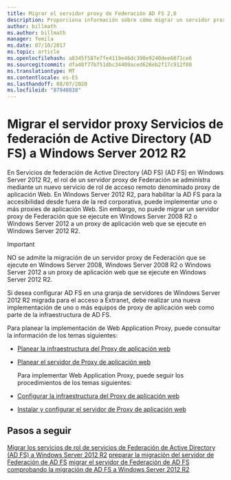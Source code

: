 ```yaml
---
title: Migrar el servidor proxy de Federación AD FS 2,0
description: Proporciona información sobre cómo migrar un servidor proxy AD FS a Windows Server 2012 R2.
author: billmath
ms.author: billmath
manager: femila
ms.date: 07/10/2017
ms.topic: article
ms.openlocfilehash: a8345f587e7fe4119e46dc390e9240dee6071ce6
ms.sourcegitcommit: dfa48f77b751dbc34409aced628eb2f17c912f08
ms.translationtype: MT
ms.contentlocale: es-ES
ms.lasthandoff: 08/07/2020
ms.locfileid: "87940838"
---
```

# <a name="migrate-the-active-directory-federation-services-proxy-server-to-windows-server-2012-r2"></a>Migrar el servidor proxy Servicios de federación de Active Directory (AD FS) a Windows Server 2012 R2

En Servicios de federación de Active Directory (AD FS) (AD FS) en Windows Server 2012 R2, el rol de un servidor proxy de Federación se administra mediante un nuevo servicio de rol de acceso remoto denominado proxy de aplicación Web. En Windows Server 2012 R2, para habilitar la AD FS para la accesibilidad desde fuera de la red corporativa, puede implementar uno o más proxies de aplicación Web. Sin embargo, no puede migrar un servidor proxy de Federación que se ejecute en Windows Server 2008 R2 o Windows Server 2012 a un proxy de aplicación web que se ejecute en Windows Server 2012 R2.

> [!IMPORTANT]
>  NO se admite la migración de un servidor proxy de Federación que se ejecute en Windows Server 2008, Windows Server 2008 R2 o Windows Server 2012 a un proxy de aplicación web que se ejecute en Windows Server 2012 R2.

Si desea configurar AD FS en una granja de servidores de Windows Server 2012 R2 migrada para el acceso a Extranet, debe realizar una nueva implementación de uno o más equipos de proxy de aplicación web como parte de la infraestructura de AD FS.

Para planear la implementación de Web Application Proxy, puede consultar la información de los temas siguientes:

- [Planear la infraestructura del Proxy de aplicación web](/previous-versions/orphan-topics/ws.11/dn383648(v=ws.11))

- [Planear el servidor de Proxy de aplicación web](/previous-versions/orphan-topics/ws.11/dn383647(v=ws.11))

  Para implementar Web Application Proxy, puede seguir los procedimientos de los temas siguientes:

- [Configurar la infraestructura del Proxy de aplicación web](/previous-versions/windows/it-pro/windows-server-2012-R2-and-2012/dn383644(v=ws.11))

- [Instalar y configurar el servidor de Proxy de aplicación web](/previous-versions/windows/it-pro/windows-server-2012-R2-and-2012/dn383662(v=ws.11))

## <a name="next-steps"></a>Pasos a seguir
 [Migrar los servicios de rol de servicios de Federación de Active Directory (AD FS) a Windows Server 2012 R2](migrate-ad-fs-service-role-to-windows-server-r2.md) [preparar la migración del servidor de Federación de AD FS](prepare-migrate-ad-fs-server-r2.md) [migrar el servidor de Federación de AD FS](migrate-ad-fs-fed-server-r2.md) [comprobando la migración de AD FS a Windows Server 2012 R2](verify-ad-fs-migration.md)
